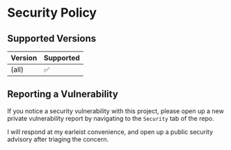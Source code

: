 # Security Policy

## Supported Versions

| Version | Supported          |
| ------- | ------------------ |
| (all)   | :white_check_mark: |

## Reporting a Vulnerability

If you notice a security vulnerability with this project, please open up a new private vulnerability report by navigating to the `Security` tab of the repo.

I will respond at my earleist convenience, and open up a public security advisory after triaging the concern.
